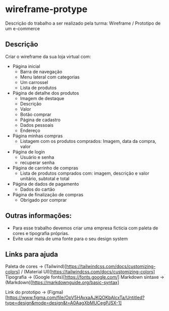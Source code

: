 # wireframe-protype
Descrição do trabalho a ser realizado pela turma: Wireframe / Prototipo de um e-commerce


## Descrição

Criar o wireframe da sua loja virtual com:
- Página inicial
  * Barra de navegação
  * Menu lateral com categorias
  * Um carrossel
  * Lista de produtos
- Página de detalhe dos produtos
  * Imagem de destaque
  * Descrição
  * Valor
  * Botão comprar
  - Página de cadastro
  * Dados pessoais
  * Endereço
- Página minhas compras
  * Listagem com os produtos comprados: Imagem, data da compra, valor
- Página de login
  * Usuário e senha
  * recuperar senha
- Página de carrinho de compras
  * Lista de produtos comprados com: imagem, descrição e valor unitário, subtotal e total
- Página de dados de pagamento
  * Dados do cartão
- Página de finalização de compras
  * Obrigado por comprar

## Outras informações:
- Para esse trabalho devemos criar uma empresa fictícia com paleta de cores e tipografia próprias.
- Evite usar mais de uma fonte para o seu design system
## Links para ajuda
Paleta de cores -> (Tailwind)[https://tailwindcss.com/docs/customizing-colors] / (Material UI)[https://tailwindcss.com/docs/customizing-colors]
Tipografia -> (Google fonts)[https://fonts.google.com/]
Markdown sintaxe -> (Markdown)[https://markdownguide.org/basic-syntax]


Link do prototipo -> (Figma)[https://www.figma.com/file/OpV5HAvxaAJKQOKbAlcxTa/Untitled?type=design&mode=design&t=A0AagXbMUCegPJSX-1]
